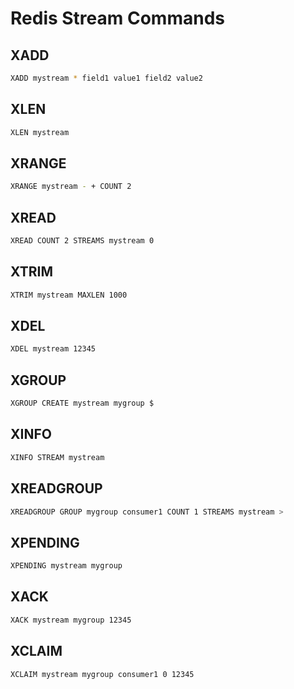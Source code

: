 # Redis Stream Commands
## XADD
```bash
XADD mystream * field1 value1 field2 value2
```
## XLEN
```bash
XLEN mystream
```
## XRANGE
```bash
XRANGE mystream - + COUNT 2
```
## XREAD
```bash
XREAD COUNT 2 STREAMS mystream 0
```
## XTRIM
```bash
XTRIM mystream MAXLEN 1000
```
## XDEL
```bash
XDEL mystream 12345
```
## XGROUP
```bash
XGROUP CREATE mystream mygroup $
```
## XINFO
```bash
XINFO STREAM mystream
```
## XREADGROUP
```bash
XREADGROUP GROUP mygroup consumer1 COUNT 1 STREAMS mystream >
```
## XPENDING
```bash
XPENDING mystream mygroup
```
## XACK
```bash
XACK mystream mygroup 12345
```
## XCLAIM
```bash
XCLAIM mystream mygroup consumer1 0 12345
```